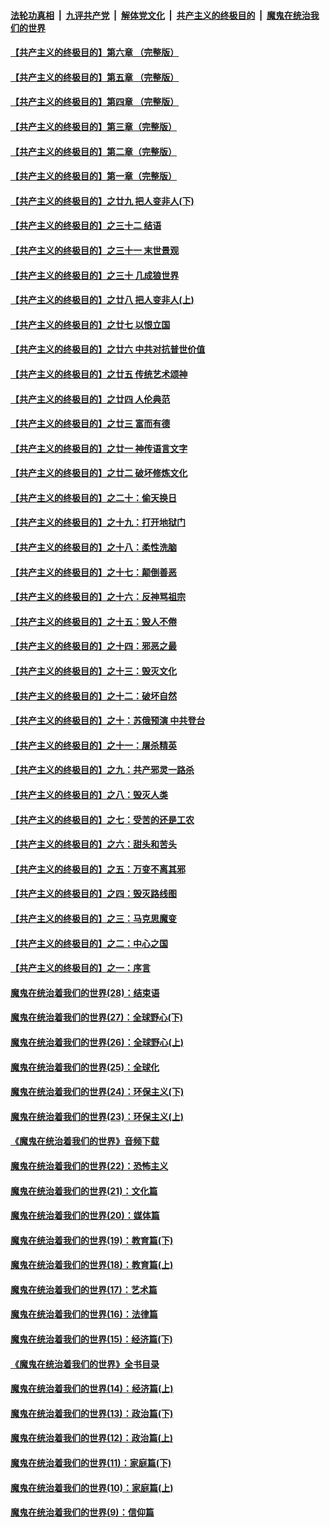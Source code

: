 

####  [法轮功真相](../../../../basic/blob/master/README.md?t=04181501) &nbsp;|&nbsp; [九评共产党](../../../../9ping.md/blob/master/README.md?t=04181501) &nbsp;|&nbsp; [解体党文化](../../../../jtdwh.md/blob/master/README.md?t=04181501)  &nbsp;|&nbsp; [共产主义的终极目的](../../../../gczydzjmd.md/blob/master/README.md?t=04181501) &nbsp;|&nbsp; [魔鬼在统治我们的世界](../../../../mgztzwmdsj.md/blob/master/README.md?t=04181501) 

#### [【共产主义的终极目的】第六章 （完整版）](../pages/nsc422/n11428913.md?t=04181501) 

#### [【共产主义的终极目的】第五章 （完整版）](../pages/nsc422/n11428912.md?t=04181501) 

#### [【共产主义的终极目的】第四章 （完整版）](../pages/nsc422/n11428907.md?t=04181501) 

#### [【共产主义的终极目的】第三章（完整版）](../pages/nsc422/n11428848.md?t=04181501) 

#### [【共产主义的终极目的】第二章（完整版）](../pages/nsc422/n11428831.md?t=04181501) 

#### [【共产主义的终极目的】第一章（完整版）](../pages/nsc422/n11417651.md?t=04181501) 

#### [【共产主义的终极目的】之廿九 把人变非人(下)](../pages/nsc422/n11344140.md?t=04181501) 

#### [【共产主义的终极目的】之三十二 结语](../pages/nsc422/n11360535.md?t=04181501) 

#### [【共产主义的终极目的】之三十一 末世景观](../pages/nsc422/n11351129.md?t=04181501) 

#### [【共产主义的终极目的】之三十 几成狼世界](../pages/nsc422/n11348280.md?t=04181501) 

#### [【共产主义的终极目的】之廿八 把人变非人(上)](../pages/nsc422/n11340492.md?t=04181501) 

#### [【共产主义的终极目的】之廿七 以恨立国](../pages/nsc422/n11336944.md?t=04181501) 

#### [【共产主义的终极目的】之廿六 中共对抗普世价值](../pages/nsc422/n11324785.md?t=04181501) 

#### [【共产主义的终极目的】之廿五 传统艺术颂神](../pages/nsc422/n11296396.md?t=04181501) 

#### [【共产主义的终极目的】之廿四 人伦典范](../pages/nsc422/n11296397.md?t=04181501) 

#### [【共产主义的终极目的】之廿三 富而有德](../pages/nsc422/n11283598.md?t=04181501) 

#### [【共产主义的终极目的】之廿一 神传语言文字](../pages/nsc422/n11263265.md?t=04181501) 

#### [【共产主义的终极目的】之廿二 破坏修炼文化](../pages/nsc422/n11245728.md?t=04181501) 

#### [【共产主义的终极目的】之二十：偷天换日](../pages/nsc422/n11238846.md?t=04181501) 

#### [【共产主义的终极目的】之十九：打开地狱门](../pages/nsc422/n11206376.md?t=04181501) 

#### [【共产主义的终极目的】之十八：柔性洗脑](../pages/nsc422/n11199994.md?t=04181501) 

#### [【共产主义的终极目的】之十七：颠倒善恶](../pages/nsc422/n11179782.md?t=04181501) 

#### [【共产主义的终极目的】之十六：反神骂祖宗](../pages/nsc422/n11166798.md?t=04181501) 

#### [【共产主义的终极目的】之十五：毁人不倦](../pages/nsc422/n11166792.md?t=04181501) 

#### [【共产主义的终极目的】之十四：邪恶之最](../pages/nsc422/n11150249.md?t=04181501) 

#### [【共产主义的终极目的】之十三：毁灭文化](../pages/nsc422/n11135227.md?t=04181501) 

#### [【共产主义的终极目的】之十二：破坏自然](../pages/nsc422/n11135214.md?t=04181501) 

#### [【共产主义的终极目的】之十：苏俄预演 中共登台](../pages/nsc422/n11118424.md?t=04181501) 

#### [【共产主义的终极目的】之十一：屠杀精英](../pages/nsc422/n11118442.md?t=04181501) 

#### [【共产主义的终极目的】之九：共产邪灵一路杀](../pages/nsc422/n11114139.md?t=04181501) 

#### [【共产主义的终极目的】之八：毁灭人类](../pages/nsc422/n11108503.md?t=04181501) 

#### [【共产主义的终极目的】之七：受苦的还是工农](../pages/nsc422/n11101809.md?t=04181501) 

#### [【共产主义的终极目的】之六：甜头和苦头](../pages/nsc422/n11096971.md?t=04181501) 

#### [【共产主义的终极目的】之五：万变不离其邪](../pages/nsc422/n11091285.md?t=04181501) 

#### [【共产主义的终极目的】之四：毁灭路线图](../pages/nsc422/n11086284.md?t=04181501) 

#### [【共产主义的终极目的】之三：马克思魔变](../pages/nsc422/n11061941.md?t=04181501) 

#### [【共产主义的终极目的】之二：中心之国](../pages/nsc422/n11047728.md?t=04181501) 

#### [【共产主义的终极目的】之一：序言](../pages/nsc422/n11086077.md?t=04181501) 

#### [魔鬼在统治着我们的世界(28)：结束语](../pages/nsc422/n10936246.md?t=04181501) 

#### [魔鬼在统治着我们的世界(27)：全球野心(下)](../pages/nsc422/n10928319.md?t=04181501) 

#### [魔鬼在统治着我们的世界(26)：全球野心(上)](../pages/nsc422/n10900318.md?t=04181501) 

#### [魔鬼在统治着我们的世界(25)：全球化](../pages/nsc422/n10788205.md?t=04181501) 

#### [魔鬼在统治着我们的世界(24)：环保主义(下)](../pages/nsc422/n10695307.md?t=04181501) 

#### [魔鬼在统治着我们的世界(23)：环保主义(上)](../pages/nsc422/n10688613.md?t=04181501) 

#### [《魔鬼在统治着我们的世界》音频下载](../pages/nsc422/n10635553.md?t=04181501) 

#### [魔鬼在统治着我们的世界(22)：恐怖主义](../pages/nsc422/n10614727.md?t=04181501) 

#### [魔鬼在统治着我们的世界(21)：文化篇](../pages/nsc422/n10597706.md?t=04181501) 

#### [魔鬼在统治着我们的世界(20)：媒体篇](../pages/nsc422/n10586579.md?t=04181501) 

#### [魔鬼在统治着我们的世界(19)：教育篇(下)](../pages/nsc422/n10564808.md?t=04181501) 

#### [魔鬼在统治着我们的世界(18)：教育篇(上)](../pages/nsc422/n10526970.md?t=04181501) 

#### [魔鬼在统治着我们的世界(17)：艺术篇](../pages/nsc422/n10499093.md?t=04181501) 

#### [魔鬼在统治着我们的世界(16)：法律篇](../pages/nsc422/n10485969.md?t=04181501) 

#### [魔鬼在统治着我们的世界(15)：经济篇(下)](../pages/nsc422/n10469975.md?t=04181501) 

#### [《魔鬼在统治着我们的世界》全书目录](../pages/nsc422/n10464261.md?t=04181501) 

#### [魔鬼在统治着我们的世界(14)：经济篇(上)](../pages/nsc422/n10457370.md?t=04181501) 

#### [魔鬼在统治着我们的世界(13)：政治篇(下)](../pages/nsc422/n10448270.md?t=04181501) 

#### [魔鬼在统治着我们的世界(12)：政治篇(上)](../pages/nsc422/n10444576.md?t=04181501) 

#### [魔鬼在统治着我们的世界(11)：家庭篇(下)](../pages/nsc422/n10440961.md?t=04181501) 

#### [魔鬼在统治着我们的世界(10)：家庭篇(上)](../pages/nsc422/n10435448.md?t=04181501) 

#### [魔鬼在统治着我们的世界(9)：信仰篇](../pages/nsc422/n10432159.md?t=04181501) 

